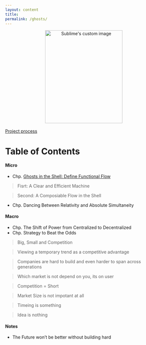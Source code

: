 ```yaml
---
layout: content
title: 
permalink: /ghosts/
---
```


<p align="center">
  <img width="250" height="300" src="https://c1.staticflickr.com/5/4796/38914698780_ac39eb41f4_b.jpg" alt="Sublime's custom image"/>
</p>

[Project process](https://github.com/allenleein/brains/projects/15)

# Table of Contents


#### Micro

* Chp. [Ghosts in the Shell: Define Functional Flow](https://allenleein.github.io/brains/2018/03/defining-functional-flow)

> Fisrt: A Clear and Efficient Machine

> Second: A Composiable Flow in the Shell

* Chp. Dancing Between Relativity and Absolute Simultaneity

#### Macro

* Chp. The Shift of Power from Centralized to Decentralized
* Chp. Strategy to Beat the Odds

> Big, Small and Competition

> Viewing a temporary trend as a competitive advantage

> Companies are hard to build and even harder to span across generations

> Which market is not depend on you, its on user

> Competition = Short

> Market Size is not impotant at all

> Timeing is something

> Idea is nothing 

#### Notes 

* The Future won’t be better without building hard 




